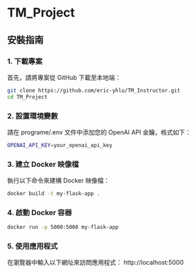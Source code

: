 # TM_Project

## 安裝指南

### 1. 下載專案
首先，請將專案從 GitHub 下載至本地端：
```bash
git clone https://github.com/eric-yhlu/TM_Instructor.git
cd TM_Project
```
### 2. 設置環境變數
請在 programe/.env 文件中添加您的 OpenAI API 金鑰，格式如下：
```bash
OPENAI_API_KEY=your_openai_api_key
```
### 3. 建立 Docker 映像檔
執行以下命令來建構 Docker 映像檔：
```bash
docker build -t my-flask-app .
```
### 4. 啟動 Docker 容器
```bash
docker run -p 5000:5000 my-flask-app
```
### 5. 使用應用程式
在瀏覽器中輸入以下網址來訪問應用程式： http://localhost:5000

